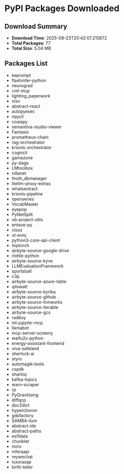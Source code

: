 # PyPI Packages Downloaded

## Download Summary
- **Download Time**: 2025-08-23T20:42:07.215872
- **Total Packages**: 77
- **Total Size**: 5.04 MB

## Packages List
- keprompt
- flashinfer-python
- neurograd
- cml-mcp
- lighting_paperwork
- xtsv
- abstract-react
- autopyexec
- npycli
- coaiapy
- semantiva-studio-viewer
- Fantasio
- prometheux-chain
- rag-orchestrator
- krionis-orchestrator
- cognicli
- gamezone
- py-daga
- LMtoolbox
- nillanet
- thoth_dbmanager
- litellm-proxy-extras
- whatsextract
- krionis-pipeline
- openseries
- VocabMaster
- eyepop
- PyNetSplit
- ob-project-utils
- entsoe-py
- cloxz
- ut-eviq
- python3-core-api-client
- lisptorch
- airbyte-source-google-drive
- rlottie-python
- airbyte-source-kyve
- LLMEvaluationFramework
- sportsball
- c3p
- airbyte-source-azure-table
- qilowatt
- airbyte-source-kyriba
- airbyte-source-github
- airbyte-source-linnworks
- airbyte-source-iterable
- airbyte-source-gcs
- radboy
- ml-jupyter-mcp
- llamabot
- mcp-server-screeny
- waifu2x-python
- energy-assistant-frontend
- viva-safeland
- sherlock-ai
- styro
- automagik-tools
- cspdk
- sharkiq
- kafka-topics
- warn-scraper
- rp
- PyQrackIsing
- diffqcp
- doc2dict
- hyperchoron
- gdsfactory
- SAMBA-ilum
- abstract-ide
- abstract-paths
- exifdata
- chunklet
- mirix
- inferaapi
- reywechat
- luxorasap
- birth-teller

